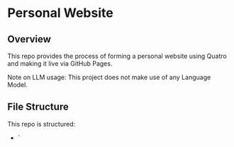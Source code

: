 # Personal Website

## Overview

This repo provides the process of forming a personal website using Quatro and making it live via GitHub Pages.

Note on LLM usage: This project does not make use of any Language Model.

## File Structure

This repo is structured:

- `  
